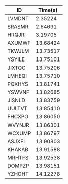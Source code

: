 |ID|Time(s)|
|-|-|
|LVMDNT|2.35224|
|SRASMR|2.64691|
|HRQJRI|3.19705|
|AXUMWF|13.68424|
|TKWJLM|13.73517|
|YSYILE|13.75101|
|JIXTQC|13.75206|
|LMHEQI|13.75710|
|PQXHYS|13.81741|
|YSWVNF|13.82685|
|JISNLD|13.83759|
|UULTVT|13.85410|
|FHCXPO|13.86050|
|WVYNJR|13.86301|
|WCXUMP|13.86797|
|ASJXFI|13.90803|
|KHAKAB|13.91588|
|MRHTFS|13.92538|
|DOMPZP|13.98151|
|YZHOHT|14.12278|
